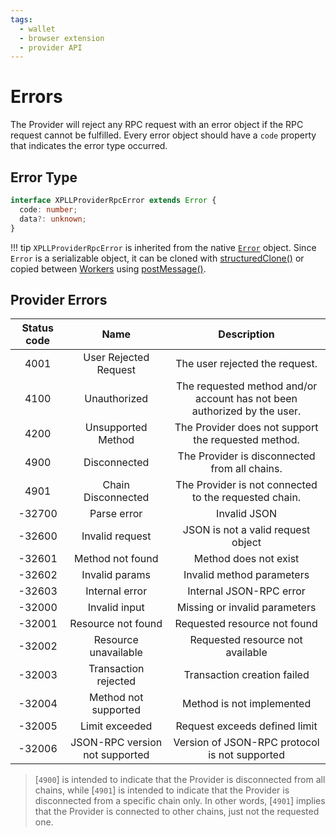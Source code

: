 ```yaml
---
tags:
  - wallet
  - browser extension
  - provider API
---
```


# Errors

The Provider will reject any RPC request with an error object if the RPC request cannot be fulfilled.
Every error object should have a `code` property that indicates the error type occurred.

## Error Type

```ts
interface XPLLProviderRpcError extends Error {
  code: number;
  data?: unknown;
}
```

!!! tip
    `XPLLProviderRpcError` is inherited from the native [`Error`][error] object.
    Since `Error` is a serializable object, it can be cloned with [structuredClone()][structuredClone] or copied between [Workers][worker] using [postMessage()][postMessage].

## Provider Errors

| Status code |              Name              |                               Description                                |
| :---------: | :----------------------------: | :----------------------------------------------------------------------: |
|    4001     |     User Rejected Request      |                      The user rejected the request.                      |
|    4100     |          Unauthorized          | The requested method and/or account has not been authorized by the user. |
|    4200     |       Unsupported Method       |           The Provider does not support the requested method.            |
|    4900     |          Disconnected          |              The Provider is disconnected from all chains.               |
|    4901     |       Chain Disconnected       |          The Provider is not connected to the requested chain.           |
|   -32700    |          Parse error           |                               Invalid JSON                               |
|   -32600    |        Invalid request         |                    JSON is not a valid request object                    |
|   -32601    |        Method not found        |                          Method does not exist                           |
|   -32602    |         Invalid params         |                        Invalid method parameters                         |
|   -32603    |         Internal error         |                         Internal JSON-RPC error                          |
|   -32000    |         Invalid input          |                      Missing or invalid parameters                       |
|   -32001    |       Resource not found       |                       Requested resource not found                       |
|   -32002    |      Resource unavailable      |                     Requested resource not available                     |
|   -32003    |      Transaction rejected      |                       Transaction creation failed                        |
|   -32004    |      Method not supported      |                        Method is not implemented                         |
|   -32005    |         Limit exceeded         |                      Request exceeds defined limit                       |
|   -32006    | JSON-RPC version not supported |              Version of JSON-RPC protocol is not supported               |

> [`4900`] is intended to indicate that the Provider is disconnected from all chains,
> while [`4901`] is intended to indicate that the Provider is disconnected from a specific chain only.
> In other words, [`4901`] implies that the Provider is connected to other chains, just not the requested one.

[error]: https://developer.mozilla.org/en-US/docs/Web/JavaScript/Reference/Global_Objects/Error
[structuredClone]: https://developer.mozilla.org/en-US/docs/Web/API/structuredClone
[postMessage]: https://developer.mozilla.org/en-US/docs/Web/API/Worker/postMessage
[worker]: https://developer.mozilla.org/en-US/docs/Web/API/Worker
